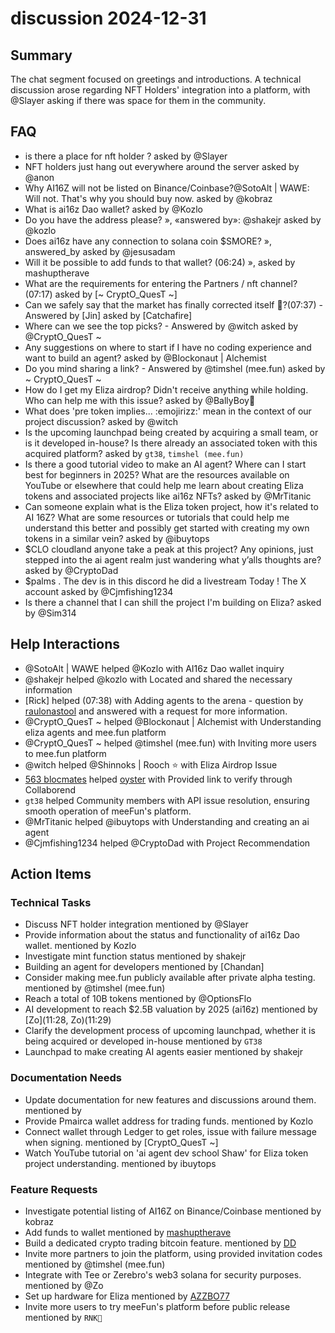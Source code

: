 # discussion 2024-12-31

## Summary
The chat segment focused on greetings and introductions. A technical discussion arose regarding NFT Holders' integration into a platform, with @Slayer asking if there was space for them in the community.

## FAQ
- is there a place for nft holder ? asked by @Slayer
- NFT holders just hang out everywhere around the server asked by @anon
- Why AI16Z will not be listed on Binance/Coinbase?@SotoAlt | WAWE: Will not. That's why you should buy now. asked by @kobraz
- What is ai16z Dao wallet? asked by @Kozlo
- Do you have the address please? », «answered by»: @shakejr asked by @kozlo
- Does ai16z have any connection to solana coin $SMORE? », answered_by asked by @jesusadam
- Will it be possible to add funds to that wallet? (06:24) »,  asked by mashuptherave
- What are the requirements for entering the Partners / nft channel? (07:17) asked by [~ CryptO_QuesT ~]
- Can we safely say that the market has finally corrected itself 😤?(07:37) - Answered by [Jin] asked by [Catchafire]
- Where can we see the top picks? - Answered by @witch asked by @CryptO_QuesT ~
- Any suggestions on where to start if I have no coding experience and want to build an agent? asked by @Blockonaut | Alchemist
- Do you mind sharing a link? - Answered by @timshel (mee.fun) asked by ~ CryptO_QuesT ~
- How do I get my Eliza airdrop? Didn't receive anything while holding. Who can help me with this issue? asked by @BallyBoy🥷
- What does 'pre token implies... :emojirizz:' mean in the context of our project discussion? asked by @witch
- Is the upcoming launchpad being created by acquiring a small team, or is it developed in-house? Is there already an associated token with this acquired platform? asked by `gt38`, `timshel (mee.fun)`
- Is there a good tutorial video to make an AI agent? Where can I start best for beginners in 2025? What are the resources available on YouTube or elsewhere that could help me learn about creating Eliza tokens and associated projects like ai16z NFTs? asked by @MrTitanic
- Can someone explain what is the Eliza token project, how it's related to AI 16Z? What are some resources or tutorials that could help me understand this better and possibly get started with creating my own tokens in a similar vein? asked by @ibuytops
- $CLO cloudland anyone take a peak at this project? Any opinions, just stepped into the ai agent realm just wandering what y’alls thoughts are? asked by @CryptoDad
- $palms . The dev is in this discord he did a livestream Today ! The X account asked by @Cjmfishing1234
- Is there a channel that I can shill the project I'm building on Eliza? asked by @Sim314

## Help Interactions
- @SotoAlt | WAWE helped @Kozlo with AI16z Dao wallet inquiry
- @shakejr helped @kozlo with Located and shared the necessary information
- [Rick] helped (07:38) with Adding agents to the arena - question by [raulonastool](07:45) and answered with a request for more information.
- @CryptO_QuesT ~ helped @Blockonaut | Alchemist with Understanding eliza agents and mee.fun platform
- @CryptO_QuesT ~ helped @timshel (mee.fun) with Inviting more users to mee.fun platform
- @witch helped @Shinnoks | Rooch ⭐ with Eliza Airdrop Issue
- [563 blocmates](10:51) helped [oyster](10:47) with Provided link to verify through Collaborend
- `gt38` helped Community members with API issue resolution, ensuring smooth operation of meeFun's platform.
- @MrTitanic helped @ibuytops with Understanding and creating an ai agent
- @Cjmfishing1234 helped @CryptoDad with Project Recommendation

## Action Items

### Technical Tasks
- Discuss NFT holder integration mentioned by @Slayer
- Provide information about the status and functionality of ai16z Dao wallet. mentioned by Kozlo
- Investigate mint function status mentioned by shakejr
- Building an agent for developers mentioned by [Chandan]
- Consider making mee.fun publicly available after private alpha testing. mentioned by @timshel (mee.fun)
- Reach a total of 10B tokens mentioned by @OptionsFlo
- AI development to reach $2.5B valuation by 2025 (ai16z) mentioned by [Zo](11:28, Zo)(11:29)
- Clarify the development process of upcoming launchpad, whether it is being acquired or developed in-house mentioned by `GT38`
- Launchpad to make creating AI agents easier mentioned by shakejr

### Documentation Needs
- Update documentation for new features and discussions around them. mentioned by 
- Provide Pmairca wallet address for trading funds. mentioned by Kozlo
- Connect wallet through Ledger to get roles, issue with failure message when signing. mentioned by [CryptO_QuesT ~]
- Watch YouTube tutorial on 'ai agent dev school Shaw' for Eliza token project understanding. mentioned by ibuytops

### Feature Requests
- Investigate potential listing of AI16Z on Binance/Coinbase mentioned by kobraz
- Add funds to wallet mentioned by [mashuptherave](06:24)
- Build a dedicated crypto trading bitcoin feature. mentioned by [DD](06:26)
- Invite more partners to join the platform, using provided invitation codes mentioned by @timshel (mee.fun)
- Integrate with Tee or Zerebro's web3 solana for security purposes. mentioned by @Zo
- Set up hardware for Eliza mentioned by [AZZBO77](11:01)
- Invite more users to try meeFun's platform before public release mentioned by `RNK🪽`
